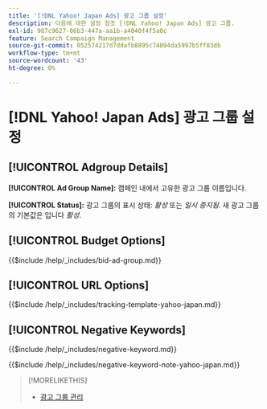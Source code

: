 ```yaml
---
title: '[!DNL Yahoo! Japan Ads] 광고 그룹 설정'
description: 다음에 대한 설정 참조 [!DNL Yahoo! Japan Ads] 광고 그룹.
exl-id: 987c9627-06b3-447a-aa1b-a4040f4f5a0c
feature: Search Campaign Management
source-git-commit: 052574217d7ddafb8895c74094da5997b5ff83db
workflow-type: tm+mt
source-wordcount: '43'
ht-degree: 0%

---
```


# [!DNL Yahoo! Japan Ads] 광고 그룹 설정

## [!UICONTROL Adgroup Details]

**[!UICONTROL Ad Group Name]:** 캠페인 내에서 고유한 광고 그룹 이름입니다.

**[!UICONTROL Status]:** 광고 그룹의 표시 상태: *활성* 또는 *일시 중지됨*. 새 광고 그룹의 기본값은 입니다 *활성*.

## [!UICONTROL Budget Options]

<!-- **[!UICONTROL Bid]:** -->

{{$include /help/_includes/bid-ad-group.md}}

## [!UICONTROL URL Options]

<!-- **[!UICONTROL Tracking Template]:** -->

{{$include /help/_includes/tracking-template-yahoo-japan.md}}

## [!UICONTROL Negative Keywords]

<!-- **[!UICONTROL Negative Keywords]:** -->

{{$include /help/_includes/negative-keyword.md}}

<!-- Note for **[!UICONTROL Negative Keywords]:** -->

{{$include /help/_includes/negative-keyword-note-yahoo-japan.md}}

>[!MORELIKETHIS]
>
>* [광고 그룹 관리](/help/search-social-commerce/campaign-management/campaigns/ad-group-manage.md)
